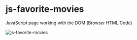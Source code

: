 # js-favorite-movies

JavaScript page working with the DOM (Browser HTML Code)

![js-favorite-movies](https://user-images.githubusercontent.com/75303846/170660777-f575a158-e16b-42bc-844d-1774b8207519.gif)
